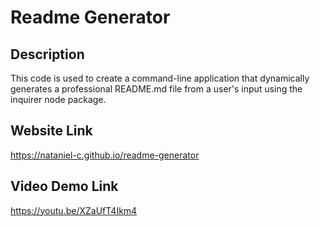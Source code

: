 # Readme Generator

## Description
This code is used to create a command-line application that dynamically generates a professional README.md file from a user's input using the inquirer node package. 

## Website Link
https://nataniel-c.github.io/readme-generator

## Video Demo Link
https://youtu.be/XZaUfT4Ikm4